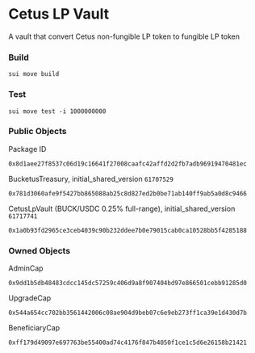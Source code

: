 # Cetus LP Vault
A vault that convert Cetus non-fungible LP token to fungible LP token

### Build
```
sui move build
```

### Test
```
sui move test -i 1000000000
```

### Public Objects
Package ID
```
0x8d1aee27f8537c06d19c16641f27008caafc42affd2d2fb7adb96919470481ec
```
BucketusTreasury, initial_shared_version `61707529`
```
0x781d3060afe9f5427bb865088ab25c8d827ed2b0be71ab140ff9ab5a0d8c9466
```
CetusLpVault (BUCK/USDC 0.25% full-range), initial_shared_version `61717741`
```
0x1a0b93fd2965ce3ceb4039c90b232ddee7b0e79015cab0ca10528bb5f4285188
```

### Owned Objects
AdminCap
```
0x9dd1b5db48483cdcc145dc57259c406d9a8f907404bd97e866501cebb91285d0
```
UpgradeCap
```
0x544a654cc702bb3561442006c08ae904d9beb07c6e9eb273ff1ca39e1d430d7b
```
BeneficiaryCap
```
0xff179d49097e697763be55400ad74c4176f847b4050f1ce1c5d6e26158b21421
```
